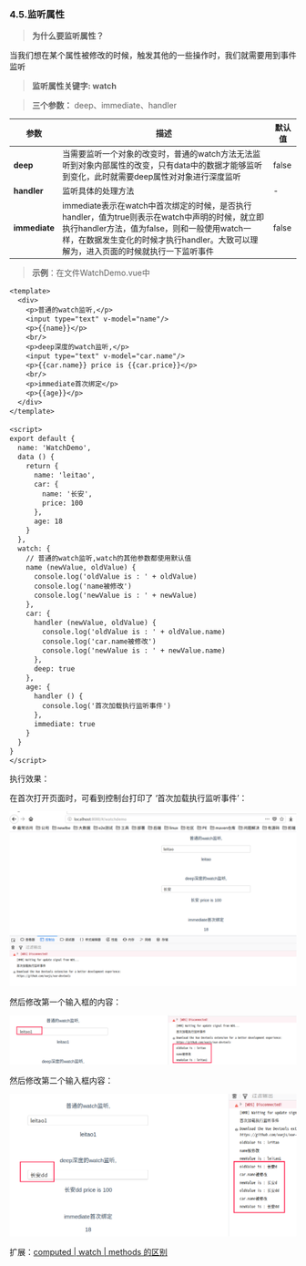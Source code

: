 ### 4.5.监听属性

> **为什么要监听属性？**

当我们想在某个属性被修改的时候，触发其他的一些操作时，我们就需要用到事件监听

> **监听属性关键字: watch**

> **三个参数：** deep、immediate、handler

| 参数          | 描述                                                         | 默认值 |
| ------------- | ------------------------------------------------------------ | ------ |
| **deep**      | 当需要监听一个对象的改变时，普通的watch方法无法监听到对象内部属性的改变，只有data中的数据才能够监听到变化，此时就需要deep属性对对象进行深度监听 | false  |
| **handler**   | 监听具体的处理方法                                           | -      |
| **immediate** | immediate表示在watch中首次绑定的时候，是否执行handler，值为true则表示在watch中声明的时候，就立即执行handler方法，值为false，则和一般使用watch一样，在数据发生变化的时候才执行handler。大致可以理解为，进入页面的时候就执行一下监听事件 | false  |

> **示例**：在文件WatchDemo.vue中

```vue
<template>
  <div>
    <p>普通的watch监听,</p>
    <input type="text" v-model="name"/>
    <p>{{name}}</p>
    <br/>
    <p>deep深度的watch监听,</p>
    <input type="text" v-model="car.name"/>
    <p>{{car.name}} price is {{car.price}}</p>
    <br/>
    <p>immediate首次绑定</p>
    <p>{{age}}</p>
  </div>
</template>

<script>
export default {
  name: 'WatchDemo',
  data () {
    return {
      name: 'leitao',
      car: {
        name: '长安',
        price: 100
      },
      age: 18
    }
  },
  watch: {
    // 普通的watch监听,watch的其他参数都使用默认值
    name (newValue, oldValue) {
      console.log('oldValue is : ' + oldValue)
      console.log('name被修改')
      console.log('newValue is : ' + newValue)
    },
    car: {
      handler (newValue, oldValue) {
        console.log('oldValue is : ' + oldValue.name)
        console.log('car.name被修改')
        console.log('newValue is : ' + newValue.name)
      },
      deep: true
    },
    age: {
      handler () {
        console.log('首次加载执行监听事件')
      },
      immediate: true
    }
  }
}
</script>
```

执行效果：

在首次打开页面时，可看到控制台打印了 ‘首次加载执行监听事件’：

![1581496063029](../pics/1581496063029.png)

然后修改第一个输入框的内容：

![1581496157880](../pics/1581496157880.png)

然后修改第二个输入框内容：

![1581496211770](../pics/1581496211770.png)



扩展：[computed | watch | methods 的区别](https://www.cnblogs.com/penghuwan/p/7194133.html)